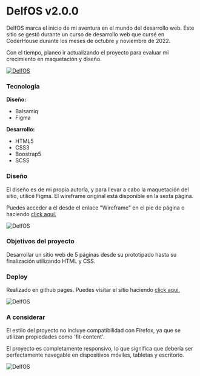 # DelfOS v2.0.0

DelfOS marca el inicio de mi aventura en el mundo del desarrollo web. Este sitio se gestó durante un curso de desarrollo web que cursé en CoderHouse durante los meses de octubre y noviembre de 2022.

Con el tiempo, planeo ir actualizando el proyecto para evaluar mi crecimiento en maquetación y diseño.

[![DelfOS](https://i.imgur.com/J0Gr6Gg.png "DelfOS")](https://sebastianboari.github.io/delfos/ "DelfOS")

### Tecnología

**Diseño:**
- Balsamiq
-  Figma

**Desarrollo:**
- HTML5
- CSS3
- Boostrap5
- SCSS

### Diseño

El diseño es de mi propia autoría, y para llevar a cabo la maquetación del sitio, utilicé Figma. El wireframe original está disponible en la sexta página.

Puedes acceder a él desde el enlace "Wireframe" en el pie de página o haciendo [click aquí.](https://sebastianboari.github.io/delfos/pages/wireframe.html "click aquí.")

![DelfOS](https://i.imgur.com/Jza5jaE.png "DelfOS")

### Objetivos del proyecto

Desarrollar un sitio web de 5 páginas desde su prototipado hasta su finalización utilizando HTML y CSS.

### Deploy

Realizado en github pages. Puedes visitar el sitio haciendo [click aquí.](https://sebastianboari.github.io/delfos/ "click aquí.")

![DelfOS](https://i.imgur.com/Z3MHjeo.png "DelfOS")

### A considerar

El estilo del proyecto no incluye compatibilidad con Firefox, ya que se utilizan propiedades como 'fit-content'.

El proyecto es completamente responsivo, lo que significa que debería ser perfectamente navegable en dispositivos móviles, tabletas y escritorio.

![DelfOS](https://i.imgur.com/Mu2xaPP.png "DelfOS")


